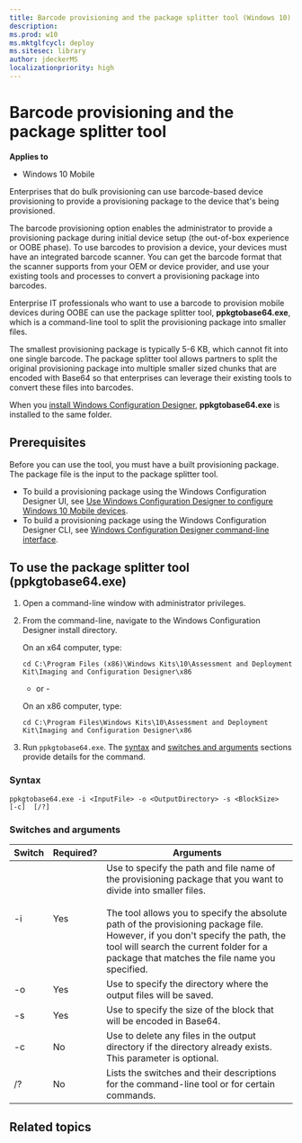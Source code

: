 ```yaml
---
title: Barcode provisioning and the package splitter tool (Windows 10)
description: 
ms.prod: w10
ms.mktglfcycl: deploy
ms.sitesec: library
author: jdeckerMS
localizationpriority: high
---
```


# Barcode provisioning and  the package splitter tool


**Applies to**

- Windows 10 Mobile

Enterprises that do bulk provisioning can use barcode-based device provisioning to provide a provisioning package to the device that's being provisioned. 

The barcode provisioning option enables the administrator to provide a provisioning package during initial device setup (the out-of-box experience or OOBE phase). To use barcodes to provision a device, your devices must have an integrated barcode scanner. You can get the barcode format that the scanner supports from your OEM or device provider, and use your existing tools and processes to convert a provisioning package into barcodes.

Enterprise IT professionals who want to use a barcode to provision mobile devices during OOBE can use the package splitter tool, **ppkgtobase64.exe**, which is a command-line tool to split the provisioning package into smaller files.

The smallest provisioning package is typically 5-6 KB, which cannot fit into one single barcode. The package splitter tool allows partners to split the original provisioning package into multiple smaller sized chunks that are encoded with Base64 so that enterprises can leverage their existing tools to convert these files into barcodes.

When you [install Windows Configuration Designer](provisioning-install-icd.md), **ppkgtobase64.exe** is installed to the same folder.

## Prerequisites

Before you can use the tool, you must have a built provisioning package. The package file is the input to the package splitter tool.

- To build a provisioning package using the Windows Configuration Designer UI, see [Use Windows Configuration Designer to configure Windows 10 Mobile devices](provisioning-configure-mobile.md). 
- To build a provisioning package using the Windows Configuration Designer CLI, see [Windows Configuration Designer command-line interface](provisioning-command-line.md).

## To use the package splitter tool (ppkgtobase64.exe)

1. Open a command-line window with administrator privileges.


2. From the command-line, navigate to the Windows Configuration Designer install directory.

    On an x64 computer, type:
    ```
    cd C:\Program Files (x86)\Windows Kits\10\Assessment and Deployment Kit\Imaging and Configuration Designer\x86
    ```

    - or -

    On an x86 computer, type:
    
    ```
    cd C:\Program Files\Windows Kits\10\Assessment and Deployment Kit\Imaging and Configuration Designer\x86
    ```

3. Run `ppkgtobase64.exe`. The [syntax](#syntax) and [switches and arguments](#switches-and-arguments) sections provide details for the command.


### Syntax

```
ppkgtobase64.exe -i <InputFile> -o <OutputDirectory> -s <BlockSize>  [-c]  [/?]  
```

### Switches and arguments

| Switch | Required? | Arguments |
| --- | --- | --- |
| -i | Yes | Use to specify the path and file name of the provisioning package that you want to divide into smaller files.</br></br>The tool allows you to specify the absolute path of the provisioning package file. However, if you don't specify the path, the tool will search the current folder for a package that matches the file name you specified. |
| -o | Yes | Use to specify the directory where the output files will be saved. |
| -s | Yes | Use to specify the size of the block that will be encoded in Base64. |
| -c | No | Use to delete any files in the output directory if the directory already exists. This parameter is optional. |
| /? | No | Lists the switches and their descriptions for the command-line tool or for certain commands. |
 




## Related topics


 

 





